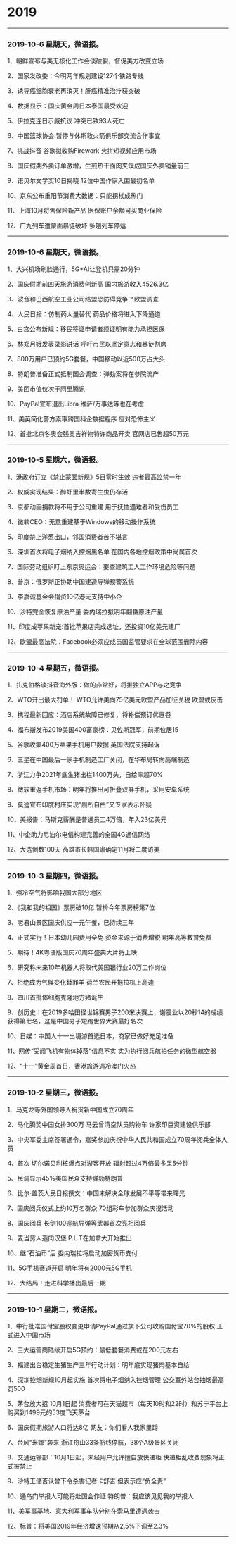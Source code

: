 
# 2019
--------------------------------------

### **2019-10-6   星期天，微语报。**

1、朝鲜宣布与美无核化工作会谈破裂，督促美方改变立场

2、国家发改委：今明两年规划建设127个铁路专线

3、诱导癌细胞衰老再消灭！肝癌精准治疗获突破

4、数据显示：国庆黄金周日本泰国最受欢迎

5、伊拉克连日示威抗议 冲突已致93人死亡

6、中国篮球协会:暂停与休斯敦火箭俱乐部交流合作事宜

7、挑战抖音 谷歌拟收购Firework 火拼短视频应用市场

8、国庆假期外卖订单激增，生煎热干面肉夹馍成国庆外卖销量前三

9、诺贝尔文学奖10日揭晓 12位中国作家入围最初名单

10、京东公布重阳节消费大数据：只能拐杖成热门

11、上海10月将售保险新产品 医保账户余额可买商业保险

12、广九列车遭蒙面暴徒破坏 多趟列车停运

--------------------------------------

### **2019-10-6   星期天，微语报。**

1、大兴机场刷脸通行，5G+AI让登机只需20分钟

2、国庆假期前四天旅游消费创新高 国内旅游收入4526.3亿

3、波音和巴西航空工业公司结盟恐防碍竞争？欧盟调查

4、人民日报：仿制药大量替代 药品价格将进入下降通道

5、白宫公布新规：移民签证申请者须证明有能力承担医保

6、林郑月娥发表录影讲话 呼吁市民以坚定意志和暴徒割席

7、800万用户已预约5G套餐，中国移动以近500万占大头

8、特朗普准备正式抵制国会调查：弹劾案将在参院流产

9、美团市值仅次于阿里腾讯

10、PayPal宣布退出Libra 维萨/万事达等也在考虑

11、美英简化警方索取跨国科企数据程序 应对恐怖主义

12、首批北京冬奥会残奥吉祥物特许商品开卖 官网店已售超50万元

--------------------------------------

### **2019-10-5   星期六，微语报。**

1、港政府订立《禁止蒙面新规》5日零时生效 违者最高监禁一年

2、权威实现结果：醉虾里半数寄生虫仍存活

3、京都动画捐款将不用于公司重建 用于抚恤遇难者和受伤员工

4、微软CEO：无意重建基于Windows的移动操作系统

5、印度禁止洋葱出口，邻国消费者苦不堪言

6、深圳首次将电子烟纳入控烟黑名单 在国内各地控烟政策中尚属首次

7、国际劳动组织盯上东京奥运会：要查建筑工人工作环境危险等问题

8、普京：俄罗斯正协助中国建造导弹预警系统

9、李嘉诚基金会捐资10亿港元支持中小企

10、沙特完全恢复原油产量 委内瑞拉拟明年翻番原油产量

11、印度成苹果新宠:首批苹果店完成选址，还投资10亿美元建厂

12、欧盟最高法院：Facebook必须应成员国监管要求在全球范围删除内容

--------------------------------------

### **2019-10-4   星期五，微语报。**

1、扎克伯格谈抖音海外版：做的非常好，将推独立APP与之竞争

2、WTO开出最大罚单！ WTO允许美向75亿美元欧盟产品加征关税 欧盟或反击

3、携程最新回应：酒店系统故障已修复，将补偿预订优惠卷

4、福布斯发布2019美国400富豪榜：贝佐斯冠军，前期位居15

5、谷歌收集400万苹果手机用户数据 英国法院支持起诉

6、三星在中国最后一家手机制造工厂关闭，在华布局转向高端制造

7、浙江力争2021年底生猪出栏1400万头，自给率超70%

8、微软重返手机市场：明年将推出可折叠双屏手机，采用安卓系统

9、莫迪宣布印度村庄实现“厕所自由”又专家表示怀疑

10、美报告：马斯克薪酬是普通员工4万倍，年入23亿美元

11、中企助力尼泊尔电信构建完善的全国4G通信网络

12、大选倒数100天 高雄市长韩国瑜确定11月将二度访美

--------------------------------------

### **2019-10-3   星期四，微语报。**

1、强冷空气将影响我国大部分地区

2、《我和我的祖国》票房破10亿 暂排今年票房榜第7位

3、老君山景区国庆供应一元午餐，已持续三年

4、正式实行！日本幼儿园费用全免 资金来源于消费增税 明年高等教育免费

5、期待！4K粤语版国庆70周年盛典大片将上映

6、研究称未来10年机器人将取代美国银行业20万工作岗位

7、拒绝成为气候变化替罪羊 荷兰农民开拖拉机上高速

8、四川首批体细胞克隆地方猪诞生

9、创历史！在2019多哈田径世锦赛男子200米决赛上，谢震业以20秒14的成绩获得第七名，这是中国男子短跑世界大赛最好名次

10、日媒：中国人十一出境游首选日本，商家已做好充足准备

11、网传“受阅飞机有物体掉落”信息不实 实为执行阅兵航拍任务的微型航空器

12、“十一”黄金周首日，香港旅游遇冷澳门火热

--------------------------------------

### **2019-10-2   星期三，微语报。**

1、马克龙等外国领导人祝贺新中国成立70周年

2、马化腾奖中国女排300万 马云曾清空队员购物车 许家印巨资建设俱乐部

3、中央军委主席签署通令，嘉奖参加庆祝中华人民共和国成立70周年阅兵全体人员

4、首次 切尔诺贝利核爆点对游客开放 辐射超过4万倍最多呆5分钟

5、民调显示45%美国民众支持弹劾特朗普

6、比尔·盖茨人民日报撰文：中国未解决全球发展不平等带来曙光

7、国庆阅兵仪式上约10万名群众 70组彩车参加群众庆祝活动

8、国庆阅兵 长剑100巡航导弹等武器首次亮相阅兵

9、麦当劳人造肉汉堡 P.L.T在加拿大开始推出

10、继“石油币”后 委内瑞拉将启动加密货币支付

11、5G手机赛道开启  明年将有2000元5G手机

12、大结局！走进科学播出最后一期

--------------------------------------

### **2019-10-1   星期二，微语报。**

1、中行批准国付宝股权变更申请PayPal通过旗下公司收购国付宝70%的股权 正式进入中国市场

2、三大运营商陆续开启5G预约：最低套餐消费或在200元左右

3、福建出台稳定生猪生产三年行动计划：明年底实现猪肉基本自给

4、深圳控烟新规10月起实施 首次将电子烟纳入控烟管理 公交室外站台抽烟最高罚500

5、茅台放大招 10月1日起 消费者可在天猫超市（每天10时和22时）和苏宁平台上购买到1499元的53度飞天茅台

6、国庆假期旅游人口将达8亿  网友：你们看人我家里蹲 

7、台风“米娜”袭来 浙江舟山33条航线停航，38个A级景区关闭

8、交通运输部：10月1日起，未经用户允许擅自放快递柜 快递柜乱收费现象将正式被禁止

9、沙特王储否认曾下令杀害记者卡舒吉  但表示应“负全责”

10、通乌门举报人可能将赴国会作证 特朗普：我应该见见我的举报人

11、美军事基地、意大利军事车队分别在索马里遭遇袭击

12、标普：将美国2019年经济增速预期从2.5%下调至2.3%

--------------------------------------